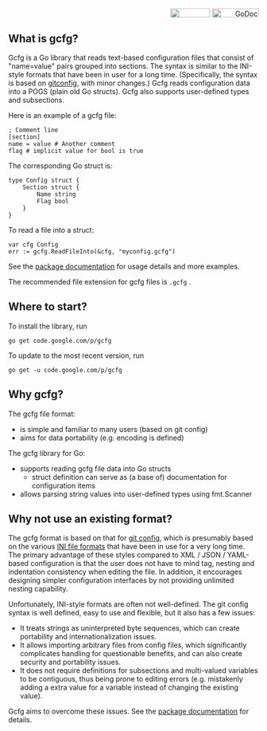 <p align='right'>
<a href='https://drone.io/speter-go1/gcfg/latest'><img width='80' align='absmiddle' height='18' src='https://drone.io/speter-go1/gcfg/status.png' /></a>
<a href='http://godoc.org/code.google.com/p/gcfg'><img width='94' align='absmiddle' height='18' alt='GoDoc' src='https://godoc.org/code.google.com/p/gcfg?status.png' /></a>
</p>


## What is gcfg? ##

Gcfg is a Go library that reads text-based configuration files that consist of "name=value" pairs grouped into sections. The syntax is similar to the INI-style formats that have been in user for a long time. (Specifically, the syntax is based on [gitconfig](http://git-scm.com/docs/git-config#_syntax), with minor changes.) Gcfg reads configuration data into a POGS (plain old Go structs). Gcfg also supports user-defined types and subsections.

Here is an example of a gcfg file:

```
; Comment line
[section]
name = value # Another comment
flag # implicit value for bool is true
```

The corresponding Go struct is:

```
type Config struct {
	Section struct {
		Name string
		Flag bool
	}
}
```

To read a file into a struct:

```
var cfg Config
err := gcfg.ReadFileInto(&cfg, "myconfig.gcfg")
```

See the [package documentation](http://godoc.org/code.google.com/p/gcfg) for usage details and more examples.

The recommended file extension for gcfg files is `.gcfg` .

## Where to start? ##

To install the library, run
```
go get code.google.com/p/gcfg
```

To update to the most recent version, run
```
go get -u code.google.com/p/gcfg
```

## Why gcfg? ##

The gcfg file format:
  * is simple and familiar to many users (based on git config)
  * aims for data portability (e.g. encoding is defined)

The gcfg library for Go:
  * supports reading gcfg file data into Go structs
    * struct definition can serve as (a base of) documentation for configuration items
  * allows parsing string values into user-defined types using fmt.Scanner

## Why not use an existing format? ##

The gcfg format is based on that for [git config](http://git-scm.com/docs/git-config#_syntax), which is presumably based on the various [INI file formats](http://en.wikipedia.org/wiki/INI_file) that have been in use for a very long time. The primary advantage of these styles compared to XML / JSON / YAML-based configuration is that the user does not have to mind tag, nesting and indentation consistency when editing the file. In addition, it encourages designing simpler configuration interfaces by not providing unlimited nesting capability.

Unfortunately, INI-style formats are often not well-defined. The git config syntax is well defined, easy to use and flexible, but it also has a few issues:
  * It treats strings as uninterpreted byte sequences, which can create portability and internationalization issues.
  * It allows importing arbitrary files from config files, which significantly complicates handling for questionable benefits, and can also create security and portability issues.
  * It does not require definitions for subsections and multi-valued variables to be contiguous, thus being prone to editing errors (e.g. mistakenly adding a extra value for a variable instead of changing the existing value).

Gcfg aims to overcome these issues. See the [package documentation](http://godoc.org/code.google.com/p/gcfg) for details.